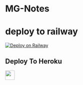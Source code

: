 # MG-Notes
# deploy to railway 
[![Deploy on Railway](https://railway.app/button.svg)](https://railway.app/new/template/-sC7Wl?referralCode=OCkeMo)

## Deploy To Heroku

<a href="https://heroku.com/deploy?template=https://github.com/mayank-ind/mahitxt">
     <img height="30px" src="https://img.shields.io/badge/Deploy%20To%20Heroku-blueviolet?style=for-the-badge&logo=heroku">
  </a>
